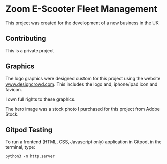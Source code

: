 # Zoom E-Scooter Fleet Management

This project was created for the development of a new business in the UK

## Contributing
This is a private project

## Graphics
The logo graphics were designed custom for this project using the 
website www.designcrowd.com. This includes the logo and, iphone/ipad icon and favicon.

I own full rights to these graphics.

The hero image was a stock photo I purchased for this project from Adobe Stock.

## Gitpod Testing

To run a frontend (HTML, CSS, Javascript only) application in Gitpod, in the terminal, type:

`python3 -m http.server`
